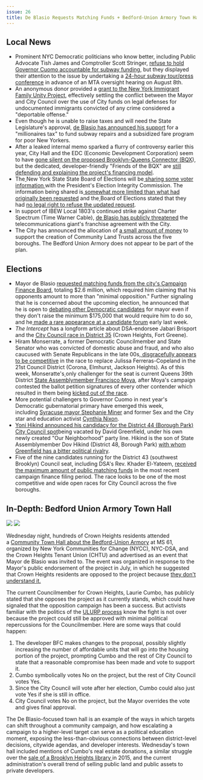 ```yaml
---
issue: 26
title: De Blasio Requests Matching Funds + Bedford-Union Armory Town Hall Recap
---
```


## Local News
* Prominent NYC Democratic politicians who know better, including Public Advocate Tish James and Comptroller Scott Stringer, [refuse to hold Governor Cuomo accountable for subway funding](https://www.villagevoice.com/2017/07/31/city-democrats-point-fingers-everywhere-but-cuomo-on-subway-crisis/), but they displayed their attention to the issue by undertaking a [24-hour subway tour/press conference](http://bedfordandbowery.com/2017/08/east-broadway-subway-station-is-f-ing-disgusting-pols-say/) in advance of an MTA oversight hearing on August 8th.  
* An anonymous donor provided a [grant to the New York Immigrant Family Unity Project](http://www.politico.com/states/new-york/city-hall/story/2017/07/31/anonymous-donation-settles-city-hall-dispute-over-immigrant-legal-services-113701), effectively settling the conflict between the Mayor and City Council over the use of City funds on legal defenses for undocumented immigrants convicted of any crime considered a "deportable offense."  
* Even though he is unable to raise taxes and will need the State Legislature's approval, [de Blasio has announced his support](https://www.nytimes.com/2017/08/06/nyregion/bill-de-blasio-will-push-for-tax-on-wealthy-to-fix-subway.html) for a "millionaires tax" to fund subway repairs and a subsidized fare program for poor New Yorkers.
* After a leaked internal memo sparked a flurry of controversy earlier this year, City Hall and the EDC (Economic Development Corporation) seem to have [gone silent on the proposed Brooklyn-Queens Connector (BQX](https://www.villagevoice.com/2017/08/03/the-mysterious-disappearance-of-mayor-de-blasios-2-5b-streetcar-plan/)), but the dedicated, developer-friendly "Friends of the BQX" are [still defending and explaining the project's financing model](http://www.gothamgazette.com/opinion/7101-bqx-an-innovative-solution-to-a-growing-problem?mc_cid=fbd1eba5eb&mc_eid=1278fd8ca8).
* The[ ](http://www.politico.com/states/new-york/albany/story/2017/08/02/new-york-will-comply-with-trump-commissions-request-for-voter-records-113745)New York State State Board of Elections will be[ sharing some voter information ](http://www.politico.com/states/new-york/albany/story/2017/08/02/new-york-will-comply-with-trump-commissions-request-for-voter-records-113745)with the President's Election Integrity Commission. The information being shared is[ somewhat more limited than what had originally been requested](http://www.huffingtonpost.com/entry/new-york-trump-voter-fraud-probe_us_5983355ce4b0fa1575fc51e2) and the[ ](http://www.nydailynews.com/news/politics/new-york-state-turn-data-trump-voter-fraud-commission-article-1.3378804)Board of Elections stated that they had [no legal right to refuse the updated request](http://www.nydailynews.com/news/politics/new-york-state-turn-data-trump-voter-fraud-commission-article-1.3378804).
* In support of IBEW Local 1803's continued strike against Charter Spectrum (Time Warner Cable), [de Blasio has publicly threatened](http://www.crainsnewyork.com/article/20170804/technology/170809931/mayor-bill-de-blasio-warns-new-york-city-may-revoke-charter-spectrums-franchise-agreement-amid-labor-dispute) the telecommunications giant's franchise agreement with the City.
* The City has announced the allocation of [a small amount of money](http://gothamist.com/2017/08/04/community_land_trust.php) to support the creation of Community Land Trusts across the five boroughs. The Bedford Union Armory does not appear to be part of the plan.

## Elections
* Mayor de Blasio [requested matching funds from the city's Campaign Finance Board](http://www.ny1.com/nyc/all-boroughs/politics/2017/08/4/de-blasio-s-campaign-to-get--2-6-million-in-public-money-from-city-s-matching-funds-program.html), totaling $2.6 million, which required him claiming that his opponents amount to more than "minimal opposition." Further signaling that he is concerned about the upcoming election, he announced that he is open to [debating other Democratic candidates](http://nypost.com/2017/08/03/de-blasio-flip-flops-on-debates-with-rivals/) for mayor even if they don't raise the minimum $175,000 that would require him to do so, and he[ made a rare appearance at a candidate forum](http://www.gothamgazette.com/city/7097-democratic-mayoral-candidates-talk-faith-in-new-york?mc_cid=e9762fd48c&mc_eid=1a9d72cbc4) early last week.
* *The Intercept* has a longform article about DSA-endorsee Jabari Brisport and the [City Council race in District 35](https://theintercept.com/2017/08/03/jabari-brisport-new-york-city-council-dsa-democratic-socialists/) (Crown Heights, Fort Greene).
* Hiram Monserrate, a former Democratic Councilmember and State Senator who was convicted of domestic abuse and fraud, and who also caucused with Senate Republicans in the late 00s,[ disgracefully appears to be competitive](https://www.villagevoice.com/2017/08/02/after-doing-time-for-corruption-hiram-monserrate-is-back-and-running-for-city-council/) in the race to replace Julissa Ferreras-Copeland in the 21st Council District (Corona, Elmhurst, Jackson Heights). As of this week, Monseratte's[ ](http://www.gothamgazette.com/city/7105-queens-council-primary-pits-assembly-member-versus-disgraced-former-rep?mc_cid=fbd1eba5eb&mc_eid=1a9d72cbc4)only challenger for the seat is current Queens 39th District [State Assemblymember Francisco Moya](http://www.gothamgazette.com/city/7105-queens-council-primary-pits-assembly-member-versus-disgraced-former-rep?mc_cid=fbd1eba5eb&mc_eid=1a9d72cbc4), after Moya's campaign contested the ballot petition signatures of every other contender which resulted in them being [kicked out of the race](http://www.timesledger.com/stories/2017/31/furlong_2017_08_04_q.html).
* More potential challengers to Governor Cuomo in next year's Democratic gubernatorial primary have emerged this week, including [Syracuse mayor Stephanie Miner](http://www.nydailynews.com/news/politics/lovett-cuomo-faces-2018-challenge-syracuse-mayor-article-1.3370622) and former Sex and the City star and education activist [Cynthia Nixon](http://www.nydailynews.com/new-york/sex-city-star-cynthia-nixon-run-n-y-governor-article-1.3384516).
* [Yoni Hikind announced his candidacy for the District 44 (Borough Park) City Council spot](http://www.kingscountypolitics.com/yoni-hikind-throws-hat-ring-boro-park-city-council-seat/)being vacated by David Greenfield, under his own newly created "Our Neighborhood" party line. Hikind is the son of State Assemblymember Dov Hikind (District 48, Borough Park) [with whom Greenfield has a bitter political rivalry](https://www.nytimes.com/2017/07/31/nyregion/david-greenfield-city-council-borough-park.html).
* Five of the nine candidates running for the District 43 (southwest Brooklyn) Council seat, including DSA's Rev. Khader El-Yateem, [received the maximum amount of public matching funds](http://www.kingscountypolitics.com/district-43-city-council-candidates-brings-home-public-campaign-finance-bacon/) in the most recent campaign finance filing period. The race looks to be one of the most competitive and wide open races for City Council across the five boroughs.

## In-Depth: Bedford Union Armory Town Hall
![](https://lh3.googleusercontent.com/xDnp6xdzttqnwWJ1guO1BGqOo8Chul1zNbas3NgW3_1yOY2dyh1kAM8trh2DfYYteGu7TcFe7hzfW5i0t2l6nxfS10c9bP-S6ju-MglGOvAl19AJx0Tc-AJJb3BjFAH59QkUo-G4)
![](https://lh5.googleusercontent.com/fankoUHlR9HdelhWx9iO1ZE4EO-AsZRvso4e4OeXFGunoqw7NC1eRx-WcwtN2vzO_kgUHi9Zfd5Qd-sxTIf5K_58RPisysAFy3m5E_eyNZT3VcG7-YqYhQRt2W3H1swfrpTnM7sg)

Wednesday night, hundreds of Crown Heights residents attended a [Community Town Hall about the Bedford-Union Armory](http://www.kingscountypolitics.com/rowdy-bedford-union-armory-meeting-decries-de-blasio-cumbo/) at MS 61, organized by New York Communities for Change (NYCC), NYC-DSA, and the Crown Heights Tenant Union (CHTU) and advertised as an event that Mayor de Blasio was invited to. The event was organized in response to the Mayor's public endorsement of the project in July, in which he suggested that Crown Heights residents are opposed to the project because [they don't understand it.](http://www.crainsnewyork.com/article/20170712/REAL_ESTATE/170719951/mayor-eyes-rescue-of-crown-heights-armory-redevelopment)  

The current Councilmember for Crown Heights, Laurie Cumbo, has publicly stated that she opposes the project as it currently stands, which could have signaled that the opposition campaign has been a success. But activists familiar with the politics of the [ULURP process](http://citylimits.org/zonein/ulurp-explained/) know the fight is not over because the project could still be approved with minimal political repercussions for the Councilmember. Here are some ways that could happen:

1.  The developer BFC makes changes to the proposal, possibly slightly increasing the number of affordable units that will go into the housing portion of the project, prompting Cumbo and the rest of City Council to state that a reasonable compromise has been made and vote to support it.
2.  Cumbo symbolically votes No on the project, but the rest of City Council votes Yes.
3.  Since the City Council will vote after her election, Cumbo could also just vote Yes if she is still in office.
4.  City Council votes No on the project, but the Mayor overrides the vote and gives final approval.

The De Blasio-focused town hall is an example of the ways in which targets can shift throughout a community campaign, and how escalating a campaign to a higher-level target can serve as a political education moment, exposing the less-than-obvious connections between district-level decisions, citywide agendas, and developer interests. Wednesday's town hall included mentions of Cumbo's real estate donations, a similar struggle over the [sale of a Brooklyn Heights library ](http://www.brooklyneagle.com/articles/2015/12/16/brooklyn-heights-library-deal-overwhelmingly-approved-full-city-council)in 2015, and the current administration's overall trend of selling public land and public assets to private developers.
